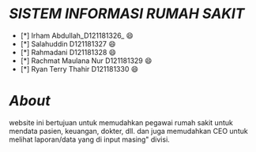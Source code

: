# _SISTEM INFORMASI RUMAH SAKIT_
- [*] Irham Abdullah_D121181326_ :smile:
- [*] Salahuddin D121181327 :smile:
- [*] Rahmadani D121181328 :smile:
- [*] Rachmat Maulana Nur D121181329 :smile:
- [*] Ryan Terry Thahir D121181330 :smile:

# _About_
website ini bertujuan untuk memudahkan pegawai rumah sakit untuk mendata pasien, keuangan, dokter, dll. dan juga memudahkan CEO untuk melihat laporan/data yang di input masing" divisi.
